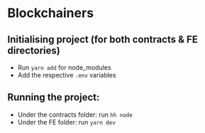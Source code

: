 # Blockchainers

## Initialising project (for both contracts & FE directories)
- Run `yarn add` for node_modules
- Add the respective `.env` variables

## Running the project:
- Under the contracts folder: run `hh node`
- Under the FE folder: run `yarn dev`
